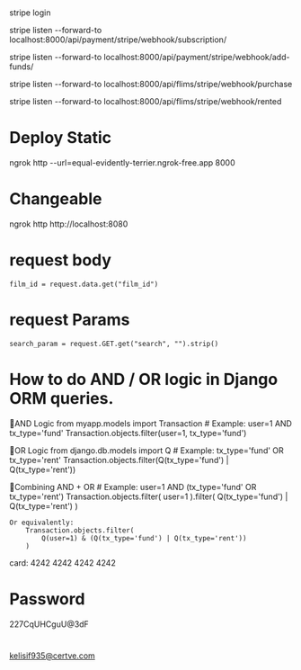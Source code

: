 #
stripe login
<!-- stripe listen --forward-to localhost:8000/api/payment/webhook/ -->
<!--for Ai subscription -->
stripe listen --forward-to localhost:8000/api/payment/stripe/webhook/subscription/

<!--for Add Funds -->
stripe listen --forward-to localhost:8000/api/payment/stripe/webhook/add-funds/

<!--for Film Purchase -->
stripe listen --forward-to localhost:8000/api/flims/stripe/webhook/purchase

<!--for Film Rented -->
stripe listen --forward-to localhost:8000/api/flims/stripe/webhook/rented

# Deploy Static
ngrok http --url=equal-evidently-terrier.ngrok-free.app 8000

# Changeable
ngrok http http://localhost:8080

# request body
    film_id = request.data.get("film_id")
# request Params
    search_param = request.GET.get("search", "").strip()

# How to do AND / OR logic in Django ORM queries.
🔹AND Logic
    from myapp.models import Transaction
    # Example: user=1 AND tx_type='fund'
    Transaction.objects.filter(user=1, tx_type='fund')

🔹OR Logic
    from django.db.models import Q
    # Example: tx_type='fund' OR tx_type='rent'
    Transaction.objects.filter(Q(tx_type='fund') | Q(tx_type='rent'))

🔹Combining AND + OR
    # Example: user=1 AND (tx_type='fund' OR tx_type='rent')
    Transaction.objects.filter(
        user=1
    ).filter(
        Q(tx_type='fund') | Q(tx_type='rent')
    )

    Or equivalently:
        Transaction.objects.filter(
            Q(user=1) & (Q(tx_type='fund') | Q(tx_type='rent'))
        )

card:
4242 4242 4242 4242


# Password
227CqUHCguU@3dF
#
kelisif935@certve.com
